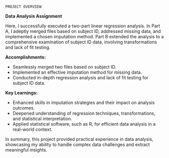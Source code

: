 `PROJECT OVERVIEW`

 **Data Analysis Assignment** 

Here, I successfully executed a two-part linear regression analysis. In Part A, I adeptly merged files based on subject ID, addressed missing data, and implemented a chosen imputation method. Part B extended the analysis to a comprehensive examination of subject ID data, involving transformations and lack of fit testing.

**Accomplishments:**

- Seamlessly merged two files based on subject ID.
- Implemented an effective imputation method for missing data.
- Conducted in-depth regression analysis and lack of fit testing for subject ID data.

**Key Learnings:**

- Enhanced skills in imputation strategies and their impact on analysis outcomes.
- Deepened understanding of regression techniques, transformations, and statistical interpretation.
- Applied statistical software, such as R, for efficient data analysis in a real-world context.

In summary, this project provided practical experience in data analysis, showcasing my ability to handle complex data challenges and extract meaningful insights.
